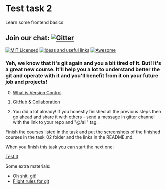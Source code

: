 # Test task 2
Learn some frontend basics

## Join our chat: [![Gitter](https://badges.gitter.im/Kottans/frontend.svg)](https://gitter.im/Kottans/frontend?utm_source=badge&utm_medium=badge&utm_campaign=pr-badge)

[![MIT Licensed](https://img.shields.io/badge/license-MIT-blue.svg)](https://github.com/Kottans/web/blob/master/LICENSE.md)
[![Ideas and useful links](https://img.shields.io/badge/google--doc-ideas-ff69b4.svg)](https://docs.google.com/spreadsheets/d/1bZJhYjK3VHOS2HmQb2Fs4aHfEBt8mp1F09j9nEEDaqE/edit#gid=818017811)
[![Awesome](https://cdn.rawgit.com/sindresorhus/awesome/d7305f38d29fed78fa85652e3a63e154dd8e8829/media/badge.svg)](https://github.com/sindresorhus/awesome#front-end-development)

### Yeh, we know that it's git again and you a bit tired of it. But! It's a great new course. It'll help you a lot to understand better the git and operate with it and you'll benefit from it on your future job and projects!

0. [What is Version Control](https://classroom.udacity.com/courses/ud123/)

1. [GitHub & Collaboration](https://classroom.udacity.com/courses/ud456)

2. You did a lot already! If you honestly finished all the previous steps then go ahead and share it with others - send a message in gitter channel with the link to your repo and "@/all" tag.

Finish the courses listed in the task and put the screenshots of the finished courses in the task_02 folder and the links in the README.md.

When you finish this task you can start the next one:

[Test 3](test03.md)

Some extra materials:

- [Oh shit, git!](http://ohshitgit.com/)
- [Flight rules for git](https://github.com/k88hudson/git-flight-rules)
